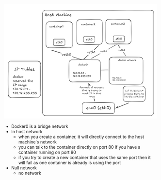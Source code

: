 
![docker-network-flow-diagram](image.png)

- Docker0 is a bridge network 
- In host network
  - when you create a container, it will directly connect to the host machine's network 
  - you can talk to the container directly on port 80 if you have a container running on port 80
  - if you try to create a new container that uses the same port then it will fail as one container is already is using the port
- Null network
  - no network 


